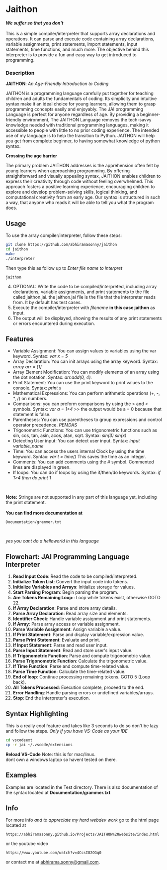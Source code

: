 # Jaithon
***We suffer so that you don't***
<br>
<br>
This is a simple compiler/interpreter that supports array declarations and operations. It can parse and execute code containing array declarations, variable assignments, print statements, import statements, input statements, time functions, and much more. The objective behind this interpreter is to provide a fun and easy way to get introduced to programming.

### Description

**JAITHON**: *An Age-Friendly Introduction to Coding*

JAITHON is a programming language carefully put together for teaching children and adults the fundamentals of coding. Its simplicity and intuitive syntax make it an ideal choice for young learners, allowing them to grasp programming concepts easily and enjoyably. The JAI programming Language is perfect for anyone regardless of age. By providing a beginner-friendly environment, The JAITHON Language removes the tech-savvy knowledge needed with traditional programming languages, making it accessible to people with little to no prior coding experience. The intended use of my language is to help the transition to Python. JAITHON will help you get from complete beginner, to having somewhat knowledge of python syntax.

**Crossing the age barrier**

The primary problem JAITHON addresses is the apprehension often felt by young learners when approaching programming. By offering straightforward and visually appealing syntax, JAITHON enables children to express their creativity through code without feeling overwhelmed. This approach fosters a positive learning experience, encouraging children to explore and develop problem-solving skills, logical thinking, and computational creativity from an early age. Our syntax is structured in such a way, that anyone who reads it will be able to tell you what the program does.

## Usage

To use the array compiler/interpreter, follow these steps:
```bash 
git clone https://github.com/abhiramasonny/jaithon
cd jaithon
make
./interpreter
```
Then type this as follow up to *Enter file name to interpret*
```
jaithon
```

4. OPTIONAL: Write the code to be compiled/interpreted, including array declarations, variable assignments, and print statements to the file called jaithon.jai.
the jaithon.jai file is the file that the interpreter reads from. It by default has test cases.
5. Execute the compiler/interpreter with *filename* **in this case jaithon** as input.
6. The output will be displayed, showing the results of any print statements or errors encountered during execution.


## Features

- Variable Assignment: You can assign values to variables using the var keyword. Syntax: *var x = 5*
- Array Declaration: You can init arrays using the array keyword. Syntax: *array arr = [1]*
- Array Element Modification: You can modify elements of an array using the dot notation. Syntax: *arr.add(0, 4).*
- Print Statement: You can use the print keyword to print values to the console. Syntax: *print x*
- Mathematical Expressions: You can perform arithmetic operations (+, -, *, /) on numbers.
- Comparisons: you can preform comparisons by using the > and < symbols. Syntax: *var a = 1>4* >> the output would be a = 0 because that statement is false.
- Parentheses: You can use parentheses to group expressions and control operator precedence. *PEMDAS*
- Trigonometric Functions: You can use trigonometric functions such as sin, cos, tan, asin, acos, atan, sqrt. Syntax: *sin(3)* *sin(x)*
- Detecting User input: You can detect user input. Syntax: *input variable_name*
- Time: You can access the users internal Clock by using the time keyword. Syntax: *var t = time()* This saves the time as an integer.
- Comments: You can add comments using the # symbol. Commented lines are displayed in green.
- If loops: You can do if loops by using the if/then/do keywords. Syntax: *if 1>4 then do print 1*
<br>

**Note:** Strings are not supported in any part of this language yet, including the print statement. 
<br>
<br>
**You can find more documentation at** 
```
Documentation/grammer.txt
```
<br>

*yes you cant do a helloworld in this language*


## Flowchart: JAI Programming Language Interpreter

1. **Read Input Code**: Read the code to be compiled/interpreted.
2. **Initialize Token List**: Convert the input code into tokens.
3. **Initialize Variables and Arrays**: Initialize storage for values.
4. **Start Parsing Program**: Begin parsing the program.
5. **Are Tokens Remaining Loop:**: Loop while tokens exist, otherwise GOTO 22.
6. **If Array Declaration**: Parse and store array details.
7. **Parse Array Declaration**: Read array size and elements.
8. **Identifier Check**: Handle variable assignment and print statements.
9. **If Array**: Parse array access or variable assignment.
10. **Parse Variable Assignment**: Assign variable a value.
11. **If Print Statement**: Parse and display variable/expression value.
12. **Parse Print Statement**: Evaluate and print.
13. **If Input Statement**: Parse and read user input.
14. **Parse Input Statement**: Read and store user's input value.
15. **If Trigonometric Function**: Parse and compute trigonometric value.
16. **Parse Trigonometric Function**: Calculate the trigonometric value.
17. **If Time Function**: Parse and compute time-related value.
18. **Parse Time Function**: Calculate the time-related value.
19. **End of loop**: Continue processing remaining tokens. GOTO 5 (Loop back).
20. **All Tokens Processed**: Execution complete, proceed to the end.
21. **Error Handling**: Handle parsing errors or undefined variables/arrays.
22. **Stop**: End the interpreter's execution.

## Syntax Highlighting

This is a really cool feature and takes like 3 seconds to do so don't be lazy and follow the steps.
*Only if you have VS-Code as your IDE*
```sh
cd vscodeext
cp -r jai ~/.vscode/extensions
```
**Reload VS-Code**
Note: this is for mac/linux.
<br>
dont own a windows laptop so havent tested on there.

## Examples

Examples are located in the Test directory. There is also documentation of the syntax located at **Documentation/grammer.txt**

## Info
For more info *and to appreciate my hard webdev work* go to the html page located at 
```
https://abhiramasonny.github.io/Projects/JAITHON%20website/index.html
```
or the youtube video
```
https://www.youtube.com/watch?v=4CcsI82OGq0
```
or contact me at abhirama.sonny@gmail.com.